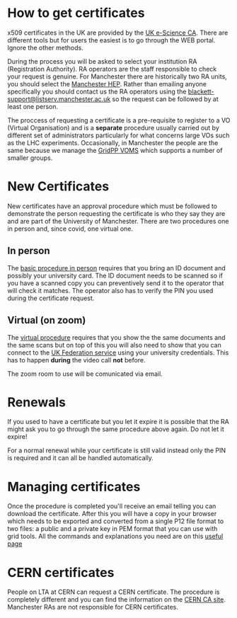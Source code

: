 # How to get certificates
x509 certificates in the UK are provided by the [UK e-Science CA](https://portal.ca.grid-support.ac.uk/). There are different tools but for users the easiest is to go through the WEB portal. Ignore the other methods.

During the process you will be asked to select your institution RA (Registration Authority). RA operators are the staff responsible to check your request is genuine. For Manchester there are historically two RA units, you should select the [Manchester HEP](https://portal.ca.grid-support.ac.uk/pub/viewRAs?ou=Manchester). Rather than emailing anyone specifically you should contact us the RA operators using the blackett-support@listserv.manchester.ac.uk so the request can be followed by at least one person.

The proccess of requesting a certificate is a pre-requisite to register to a VO (Virtual Organisation) and is a **separate** procedure usually carried out by different set of administrators particularly for what concerns large VOs such as the LHC experiments. Occasionally, in Manchester the people are the same because we manage the [GridPP VOMS](https://voms.gridpp.ac.uk:8443/vomses) which supports a number of smaller groups.

# New Certificates
New certificates have an approval procedure which must be followed to demonstrate the person requesting the certificate is who they say they are and are part of the University of Manchester.
There are two procedures one in person and, since covid, one virtual one.
## In person
The [basic procedure in person](https://ca.grid-support.ac.uk/#the-basic-process) requires that you bring an ID document and possibly your university card. The ID document needs to be scanned so if you have a scanned copy you can preventively send it to the operator that will check it matches. The operator also has to verify the PIN you used during the certificate request. 
## Virtual (on zoom)
The [virtual procedure](https://ca.grid-support.ac.uk/#uk-escience-certification-authority) requires that you show the the same documents and the same scans but on top of this you will also need to show that you can connect to the [UK Federation service](https://wayf.ukfederation.org.uk/DS-20160527/uk.ds?entityID=https%3A%2F%2Ftest.ukfederation.org.uk%2Fentity&return=https%3A%2F%2Ftest.ukfederation.org.uk%2FShibboleth.sso%2FUKfedDS%3FSAMLDS%3D1%26target%3Dcookie%253A1647417064_9284) using your university credentials. This has to happen **during** the video call **not** before.

The zoom room to use will be comunicated via email.

# Renewals
If you used to have a certificate but you let it expire it is possible that the RA might ask you to go through the same procedure above again. Do not let it expire!

For a normal renewal while your certificate is still valid instead only the PIN is required and it can all be handled automatically.

# Managing certificates
Once the procedure is completed you'll receive an email telling you can download the certificate. After this you will have a copy in your browser which needs to be exported and converted from a single P12 file format to two files: a public and a private key in PEM format that you can use with grid tools. All the commands and explanations you need are on this [useful page](https://ca.grid-support.ac.uk/certificatemanagement/)

# CERN certificates
People on LTA at CERN can request a CERN certificate. The procedure is completely different and you can find the information on the [CERN CA site](https://ca.cern.ch/ca/). Manchester RAs are not responsible for CERN certificates.